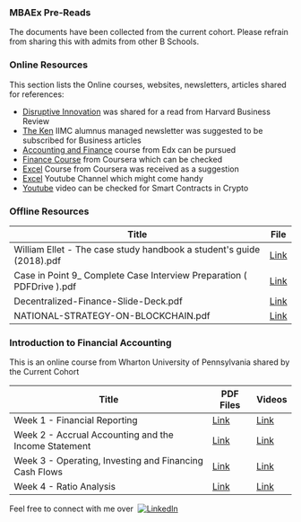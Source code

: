
### MBAEx Pre-Reads
The documents have been collected from the current cohort. Please refrain from sharing this with admits from other B Schools.

### Online Resources

This section lists the Online courses, websites, newsletters, articles shared for references:

* [Disruptive Innovation](https://hbr.org/2015/12/what-is-disruptive-innovation) was shared for a read from Harvard Business Review
* [The Ken](https://the-ken.com/) IIMC alumnus managed newsletter was suggested to be subscribed for Business articles
* [Accounting and Finance](https://www.edx.org/course/accounting-and-finance) course from Edx can be pursued
* [Finance Course](https://www.coursera.org/learn/wharton-accounting?specialization=finance-accounting) from Coursera which can be checked
* [Excel](https://www.coursera.org/specializations/excel) Course from Coursera was received as a suggestion
* [Excel](https://www.youtube.com/c/Excelcampus1) Youtube Channel which might come handy
* [Youtube](https://www.youtube.com/watch?v=pyaIppMhuic) video can be checked for Smart Contracts in Crypto

### Offline Resources

| Title | File |
|--|--|
| William Ellet - The case study handbook a student's guide (2018).pdf | [Link](/MBAEx_Pre-Reads/William-Ellet-The-case-study-handbook-a-student's-guide-(2018).pdf) |
| Case in Point 9_ Complete Case Interview Preparation ( PDFDrive ).pdf | [Link](/MBAEx_Pre-Reads/Case-in-Point-9-Complete-Case-Interview-Preparation.pdf) |
| Decentralized-Finance-Slide-Deck.pdf | [Link](/MBAEx_Pre-Reads/Decentralized-Finance-Slide-Deck.pdf) |
| NATIONAL-STRATEGY-ON-BLOCKCHAIN.pdf | [Link](/MBAEx_Pre-Reads/NATIONAL-STRATEGY-ON-BLOCKCHAIN.pdf) |

### Introduction to Financial Accounting

This is an online course from Wharton University of Pennsylvania shared by the Current Cohort

| Title | PDF Files | Videos
|--|--|--|
| Week 1 - Financial Reporting | [Link](/MBAEx_Pre-Reads/Week_1-Financial_Reporting/) | [Link](https://1drv.ms/u/s!AuxhR8Xq6TYtg_t2SCNISmKyT17Qyw?e=YzQTID) |
| Week 2 - Accrual Accounting and the Income Statement | [Link](/MBAEx_Pre-Reads/Week_2-Accrual_Accounting_and_the_Income_Statement/) | [Link](https://1drv.ms/u/s!AuxhR8Xq6TYtg_wL5GmfijwvdG8nMg?e=jKy7bo) |
| Week 3 - Operating, Investing and Financing Cash Flows | [Link](/MBAEx_Pre-Reads/Week_3-Operating,Investing_and_Financing_Cash_Flows/) | [Link](https://1drv.ms/u/s!AuxhR8Xq6TYtg_wdMmx-QjBBlaO_6A?e=b6nUkN) |
| Week 4 - Ratio Analysis | [Link](/MBAEx_Pre-Reads/Week_4-Ratio_Analysis/) | [Link](https://1drv.ms/u/s!AuxhR8Xq6TYtg_wt88d58DWMaakIaA?e=xUxJaF) |

Feel free to connect with me over&nbsp; [![LinkedIn][linkedin-shield]][linkedin-url]

<!-- MARKDOWN LINKS & IMAGES -->
<!-- https://www.markdownguide.org/basic-syntax/#reference-style-links -->
[license-url]: https://github.com/othneildrew/Best-README-Template/blob/master/LICENSE.txt
[linkedin-shield]: https://img.shields.io/badge/-LinkedIn-black.svg?style=flat-square&logo=linkedin&colorB=00008b
[linkedin-url]: https://www.linkedin.com/in/abhishekray1/
